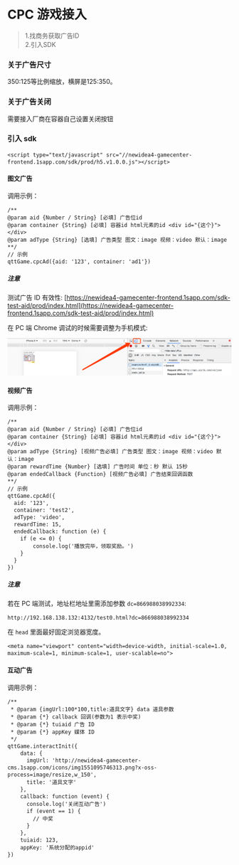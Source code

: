 # CPC 游戏接入

>1.找商务获取广告ID<br>
>2.引入SDK


### 关于广告尺寸

350:125等比例缩放，横屏是125:350。

###  关于广告关闭
需要接入厂商在容器自己设置关闭按钮

### 引入 sdk

```
<script type="text/javascript" src="//newidea4-gamecenter-frontend.1sapp.com/sdk/prod/h5.v1.0.0.js"></script>
```

#### 图文广告

调用示例：

```
/**
@param aid {Number / String} [必填] 广告位id
@param container {String} [必填] 容器id html元素的id <div id="{这个}"></div>
@param adType {String} [选填] 广告类型 图文：image 视频：video 默认：image
**/
// 示例
qttGame.cpcAd({aid: '123', container: 'ad1'})
```

##### 注意

测试广告 ID 有效性: [https://newidea4-gamecenter-frontend.1sapp.com/sdk-test-aid/prod/index.html](https://newidea4-gamecenter-frontend.1sapp.com/sdk-test-aid/prod/index.html)

在 PC 端 Chrome 调试的时候需要调整为手机模式:

![调试-手机模式](./out/sdk/sdk-ad-banner-mobile.png)

#### 视频广告

调用示例：

```
/**
@param aid {Number / String} [必填] 广告位id
@param container {String} [必填] 容器id html元素的id <div id="{这个}"></div>
@param adType {String} [视频广告必填] 广告类型 图文：image 视频：video 默认：image
@param rewardTime {Number} [选填] 广告时间 单位：秒 默认 15秒
@param endedCallback {Function} [视频广告必填] 广告结束回调函数
**/
// 示例
qttGame.cpcAd({
  aid: '123',
  container: 'test2',
  adType: 'video',
  rewardTime: 15,
  endedCallback: function (e) {
    if (e <= 0) {
        console.log('播放完毕，领取奖励。')
    }
  }
})
```

##### 注意

若在 PC 端测试，地址栏地址里需添加参数 ```dc=866988038992334```:

```
http://192.168.138.132:4132/test0.html?dc=866988038992334
``` 

在 `head` 里面最好固定浏览器宽度。

```
<meta name="viewport" content="width=device-width, initial-scale=1.0, maximum-scale=1, minimum-scale=1, user-scalable=no">
```

#### 互动广告

调用示例：

```
/**
 * @param {imgUrl:100*100,title:道具文字} data 道具参数
 * @param {*} callback 回调(参数为1 表示中奖)
 * @param {*} tuiaid 广告 ID
 * @param {*} appKey 媒体 ID
 */
qttGame.interactInit({
    data: {
      imgUrl: 'http://newidea4-gamecenter-cms.1sapp.com/icons/img1551095746313.png?x-oss-process=image/resize,w_150',
      title: '道具文字'
    },
    callback: function (event) {
      console.log('关闭互动广告')
      if (event == 1) {
        // 中奖
      }
    },
    tuiaid: 123,
    appKey: '系统分配的appid'
})
```
